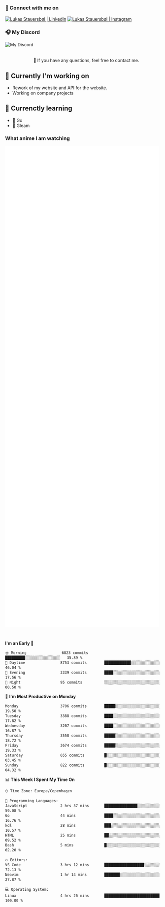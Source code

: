 ### 🔗 Connect with me on
<a href="https://www.instagram.com/lukas_stauersbol" target="_blank"><img align="center" src="https://raw.githubusercontent.com/stauersbol/stauersbol/main/images/instagram.svg" alt="Lukas Stauersbøl | LinkedIn" width="30px"/></a>
<a href="https://www.linkedin.com/in/lukas-stauersbol/" target="_blank"><img align="center" src="https://raw.githubusercontent.com/stauersbol/stauersbol/main/images/linkedin.svg" alt="Lukas Stauersbøl | Instagram" width="30px"/></a>

<p align="center">
 <h3>🎧 My Discord</h3>
 <img align="left" height="55px" src="https://discord.c99.nl/widget/theme-2/147806323323568128.png" alt="My Discord" />
</p>

<br/>
<br/>
<br/>
💬 If you have any questions, feel free to contact me.

## 🔭 Currently I'm working on
- Rework of my website and API for the website.
- Working on company projects
 
## 🌱 Currenctly learning
- 💙 Go
- 💜 Gleam

### What anime I am watching
<a href="https://anilist.co/user/slashiy/" align="center"><img align="center" width="500px" src="metrics.plugin.personal.anilist.svg" /></a>

<br/>

<!--START_SECTION:waka-->
**I'm an Early 🐤** 

```text
🌞 Morning                6823 commits        █████████░░░░░░░░░░░░░░░░   35.89 % 
🌆 Daytime                8753 commits        ████████████░░░░░░░░░░░░░   46.04 % 
🌃 Evening                3339 commits        ████░░░░░░░░░░░░░░░░░░░░░   17.56 % 
🌙 Night                  95 commits          ░░░░░░░░░░░░░░░░░░░░░░░░░   00.50 % 
```
📅 **I'm Most Productive on Monday** 

```text
Monday                   3706 commits        █████░░░░░░░░░░░░░░░░░░░░   19.50 % 
Tuesday                  3388 commits        ████░░░░░░░░░░░░░░░░░░░░░   17.82 % 
Wednesday                3207 commits        ████░░░░░░░░░░░░░░░░░░░░░   16.87 % 
Thursday                 3558 commits        █████░░░░░░░░░░░░░░░░░░░░   18.72 % 
Friday                   3674 commits        █████░░░░░░░░░░░░░░░░░░░░   19.33 % 
Saturday                 655 commits         █░░░░░░░░░░░░░░░░░░░░░░░░   03.45 % 
Sunday                   822 commits         █░░░░░░░░░░░░░░░░░░░░░░░░   04.32 % 
```


📊 **This Week I Spent My Time On** 

```text
🕑︎ Time Zone: Europe/Copenhagen

💬 Programming Languages: 
JavaScript               2 hrs 37 mins       ███████████████░░░░░░░░░░   59.08 % 
Go                       44 mins             ████░░░░░░░░░░░░░░░░░░░░░   16.76 % 
kdl                      28 mins             ███░░░░░░░░░░░░░░░░░░░░░░   10.57 % 
HTML                     25 mins             ██░░░░░░░░░░░░░░░░░░░░░░░   09.52 % 
Bash                     5 mins              █░░░░░░░░░░░░░░░░░░░░░░░░   02.20 % 

🔥 Editors: 
VS Code                  3 hrs 12 mins       ██████████████████░░░░░░░   72.13 % 
Neovim                   1 hr 14 mins        ███████░░░░░░░░░░░░░░░░░░   27.87 % 

💻 Operating System: 
Linux                    4 hrs 26 mins       █████████████████████████   100.00 % 
```


<!--END_SECTION:waka-->
